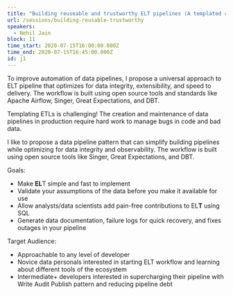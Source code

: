 ```yaml
---
title: "Building reuseable and trustworthy ELT pipelines (A templated approach)"
url: /sessions/building-reusable-trustworthy
speakers:
  - Nehil Jain
block: 11
time_start: 2020-07-15T16:00:00.000Z
time_end: 2020-07-15T16:45:00.000Z
id: j1
---
```


To improve automation of data pipelines, I propose a universal approach to ELT pipeline that optimizes for data integrity, extensibility, and speed to delivery. The workflow is built using open source tools and standards like Apache Airflow, Singer, Great Expectations, and DBT.

Templating ETLs is challenging! The creation and maintenance of data pipelines in production require hard work to manage bugs in code and bad data. 

I like to propose a data pipeline pattern that can simplify building pipelines while optimizing for data integrity and observability. The workflow is built using open source tools like Singer, Great Expectations, and DBT. 

Goals:

* Make **EL**T simple and fast to implement
* Validate your assumptions of the data before you make it available for use
* Allow analysts/data scientists add pain-free contributions to EL**T** using SQL
* Generate data documentation, failure logs for quick recovery, and fixes outages in your pipeline

Target Audience:

* Approachable to any level of developer
* Novice data personals interested in starting ELT workflow and learning about different tools of the ecosystem
* Intermediate+ developers interested in supercharging their pipeline with Write Audit Publish pattern and reducing pipeline debt